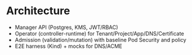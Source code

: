 # Architecture

- Manager API (Postgres, KMS, JWT/RBAC)
- Operator (controller-runtime) for Tenant/Project/App/DNS/Certificate
- Admission (validation/mutation) with baseline Pod Security and policy
- E2E harness (Kind) + mocks for DNS/ACME
